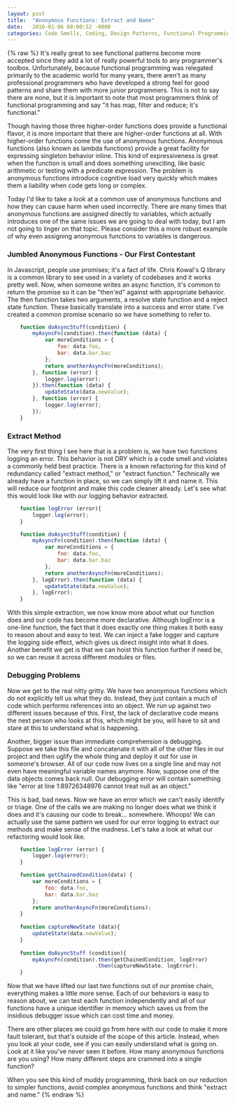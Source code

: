 ```yaml
---
layout: post
title:  "Anonymous Functions: Extract and Name"
date:   2016-01-06 08:00:52 -0800
categories: Code Smells, Coding, Design Patterns, Functional Programming, Javascript, Unit Testing
---
```

{% raw %}
It's really great to see functional patterns become more accepted since they add a lot of really powerful tools to any programmer's toolbox. Unfortunately, because functional programming was relegated primarily to the academic world for many years, there aren't as many professional programmers who have developed a strong feel for good patterns and share them with more junior programmers. This is not to say there are none, but it is important to note that most programmers think of functional programming and say "it has map, filter and reduce; it's functional."

Though having those three higher-order functions does provide a functional flavor, it is more important that there are higher-order functions at all.  With higher-order functions come the use of anonymous functions.  Anonymous functions (also known as lambda functions) provide a great facility for expressing singleton behavior inline.  This kind of expressiveness is great when the function is small and does something unexciting, like basic arithmetic or testing with a predicate expression.  The problem is anonymous functions introduce cognitive load very quickly which makes them a liability when code gets long or complex.

Today I'd like to take a look at a common use of anonymous functions and how they can cause harm when used incorrectly.  There are many times that anonymous functions are assigned directly to variables, which actually introduces one of the same issues we are going to deal with today, but I am not going to linger on that topic.  Please consider this a more robust example of why even assigning anonymous functions to variables is dangerous.

<h3>Jumbled Anonymous Functions - Our First Contestant</h3>

In Javascript, people use promises; it's a fact of life. Chris Kowal's Q library is a common library to see used in a variety of codebases and it works pretty well. Now, when someone writes an async function, it's common to return the promise so it can be "then'ed" against with appropriate behavior. The then function takes two arguments, a resolve state function and a reject state function. These basically translate into a success and error state.  I've created a common promise scenario so we have something to refer to.

```javascript
    function doAsyncStuff(condition) {
        myAsyncFn(condition).then(function (data) {
            var moreConditions = {
                foo: data.foo,
                bar: data.bar.baz
            };
            return anotherAsyncFn(moreConditions);
        }, function (error) {
            logger.log(error);
        }).then(function (data) {
            updateState(data.newValue);
        }, function (error) {
            logger.log(error);
        });
    }
```

<h3>Extract Method</h3>

The very first thing I see here that is a problem is, we have two functions logging an error. This behavior is not DRY which is a code smell and violates a commonly held best practice.  There is a known refactoring for this kind of redundancy called "extract method," or "extract function."  Technically we already have a function in place, so we can simply lift it and name it.  This will reduce our footprint and make this code cleaner already.  Let's see what this would look like with our logging behavior extracted.

```javascript
    function logError (error){
        logger.log(error);
    }

    function doAsyncStuff(condition) {
        myAsyncFn(condition).then(function (data) {
            var moreConditions = {
                foo: data.foo,
                bar: data.bar.baz
            };
            return anotherAsyncFn(moreConditions);
        }, logError).then(function (data) {
            updateState(data.newValue);
        }, logError);
    }
```

With this simple extraction, we now know more about what our function does and our code has become more declarative. Although logError is a one-line function, the fact that it does exactly one thing makes it both easy to reason about and easy to test. We can inject a fake logger and capture the logging side effect, which gives us direct insight into what it does.  Another benefit we get is that we can hoist this function further if need be, so we can reuse it across different modules or files.

<h3>Debugging Problems</h3>

Now we get to the real nitty gritty.  We have two anonymous functions which do not explicitly tell us what they do.  Instead, they just contain a much of code which performs references into an object. We run up against two different issues because of this.  First, the lack of declarative code means the next person who looks at this, which might be you, will have to sit and stare at this to understand what is happening.

Another, bigger issue than immediate comprehension is debugging.  Suppose we take this file and concatenate it with all of the other files in our project and then uglify the whole thing and deploy it out for use in someone's browser.  All of our code now lives on a single line and may not even have meaningful variable names anymore.  Now, suppose one of the data objects comes back null.  Our debugging error will contain something like "error at line 1:89726348976 <anonymous> cannot treat null as an object."

This is bad, bad news. Now we have an error which we can't easily identify or triage. One of the calls we are making no longer does what we think it does and it's causing our code to break... somewhere. Whoops! We can actually use the same pattern we used for our error logging to extract our methods and make sense of the madness. Let's take a look at what our refactoring would look like.

```javascript
    function logError (error) {
        logger.log(error);
    }

    function getChainedCondition(data) {
        var moreConditions = {
            foo: data.foo,
            bar: data.bar.baz
        };
        return anotherAsyncFn(moreConditions);
    }
    
    function captureNewState (data){
        updateState(data.newValue);
    }
    
    function doAsyncStuff (condition){
        myAsyncFn(condition).then(getChainedCondition, logError)
                            .then(captureNewState, logError);
    }
```

Now that we have lifted our last two functions out of our promise chain, everything makes a little more sense. Each of our behaviors is easy to reason about, we can test each function independently and all of our functions have a unique identifier in memory which saves us from the insidious debugger issue which can cost time and money.

There are other places we could go from here with our code to make it more fault tolerant, but that's outside of the scope of this article.  Instead, when you look at your code, see if you can easily understand what is going on.  Look at it like you've never seen it before.  How many anonymous functions are you using? How many different steps are crammed into a single function?

When you see this kind of muddy programming, think back on our reduction to simpler functions, avoid complex anonymous functions and think "extract and name."
{% endraw %}
    
